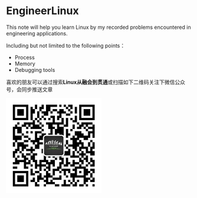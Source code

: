 # EngineerLinux
This note will help you learn Linux by my recorded problems encountered in engineering applications.

Including but not limited to the following points：

- Process
- Memory
- Debugging tools

喜欢的朋友可以通过搜索**Linux从融会到贯通**或扫描如下二维码关注下微信公众号，会同步推送文章

![Image text](https://github.com/CallonHuang/EngineerLinux/raw/master/img-storage/qrcode_for_EngineerLinux.jpg)
